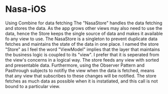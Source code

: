 # Nasa-iOS
Using Combine for data fetching
The "NasaStore" handles the data fetching and stores the data. As the app grows other views may also need to use the data, hence the Store keeps the single source of data and makes it available fo any view to use.
The NasaStore is a singleton to prevent duplicate data fetches and maintains the state of the data in one place.
I named the store "Store" as I feel the word "ViewModel" implies that the layer that maintains the business logic is coupled to its "view". I prefer that it is seperated from the view's concerns in a logical way. The store feeds any view with sorted and presentable data.
Furthermore, using the Observer Pattern and Pasthrough subjects to notifiy the view when the data is fetched, means that any view that subscribes to these changes will be notified. 
The store fetches as much data as possible when it is instatiated, and this call is not bound to a particular view.
